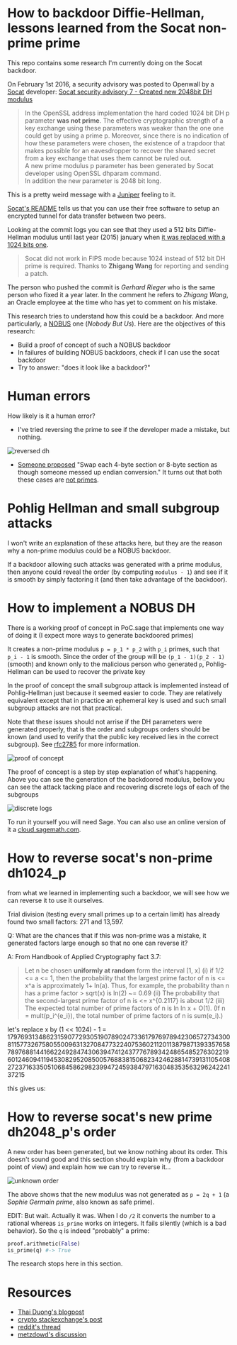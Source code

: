 # How to backdoor Diffie-Hellman, lessons learned from the Socat non-prime prime

This repo contains some research I'm currently doing on the Socat backdoor.

On February 1st 2016, a security advisory was posted to Openwall by a [Socat](http://www.dest-unreach.org/socat/) developer: [Socat security advisory 7 - Created new 2048bit DH modulus](http://www.openwall.com/lists/oss-security/2016/02/01/4)

> In the OpenSSL address implementation the hard coded 1024 bit DH p parameter **was not prime**. The effective cryptographic strength of a key exchange using these parameters was weaker than the one one could get by using a prime p. Moreover, since there is no indication of how these parameters were chosen, the existence of a trapdoor that makes possible for an eavesdropper to recover the shared secret from a key exchange that uses them cannot be ruled out.  
> A new prime modulus p parameter has been generated by Socat developer using OpenSSL dhparam command.  
> In addition the new parameter is 2048 bit long.

This is a pretty weird message with a [Juniper](http://forums.juniper.net/t5/Security-Incident-Response/Important-Announcement-about-ScreenOS/ba-p/285554) feeling to it. 

[Socat's README](http://www.dest-unreach.org/socat/doc/README) tells us that you can use their free software to setup an encrypted tunnel for data transfer between two peers.

Looking at the commit logs you can see that they used a 512 bits Diffie-Hellman modulus until last year (2015) january when [it was replaced with a 1024 bits one](http://repo.or.cz/socat.git/commitdiff/281d1bd6515c2f0f8984fc168fb3d3b91c20bdc0).

> Socat did not work in FIPS mode because 1024 instead of 512 bit DH prime is required. Thanks to **Zhigang Wang** for reporting and sending a patch.

The person who pushed the commit is *Gerhard Rieger* who is the same person who fixed it a year later. In the comment he refers to *Zhigang Wang*, an Oracle employee at the time who has yet to comment on his mistake.

This research tries to understand how this could be a backdoor. And more particularly, a [NOBUS](https://en.wikipedia.org/wiki/NOBUS) one (*Nobody But Us*). Here are the objectives of this research:

* Build a proof of concept of such a NOBUS backdoor
* In failures of building NOBUS backdoors, check if I can use the socat backdoor
* Try to answer: "does it look like a backdoor?"

# Human errors

How likely is it a human error?

* I've tried reversing the prime to see if the developer made a mistake, but nothing.

![reversed dh](http://i.imgur.com/L0VxosD.png)

* [Someone proposed](https://www.reddit.com/r/crypto/comments/43wh7h/the_socat_backdoor/czlxydf) "Swap each 4-byte section or 8-byte section as though someone messed up endian conversion." It turns out that both these cases are [not primes](https://play.golang.org/p/bRkXw6oVWHM).

# Pohlig Hellman and small subgroup attacks

I won't write an explanation of these attacks here, but they are the reason why a non-prime modulus could be a NOBUS backdoor.

If a backdoor allowing such attacks was generated with a prime modulus, then anyone could reveal the order (by computing `modulus - 1`) and see if it is smooth by simply factoring it (and then take advantage of the backdoor).

# How to implement a NOBUS DH

There is a working proof of concept in PoC.sage that implements one way of doing it (I expect more ways to generate backdoored primes)

It creates a non-prime modulus `p = p_1 * p_2` with `p_i` primes, such that
`p_i - 1` is smooth. Since the order of the group will be `(p_1 - 1)(p_2 - 1)` (smooth) and known only to the malicious person who generated `p`, Pohlig-Hellman can be used to recover the private key

In the proof of concept the small subgroup attack is implemented instead of Pohlig-Hellman just because it seemed easier to code. They are relatively equivalent except that in practice an ephemeral key is used and such small subgroup attacks are not that practical.

Note that these issues should not arrise if the DH parameters were generated properly, that is the order and subgroups orders should be known (and used to verify that the public key received lies in the correct subgroup). See [rfc2785](https://tools.ietf.org/html/rfc2785) for more information.

![proof of concept](http://i.imgur.com/CL2wk5V.png)

The proof of concept is a step by step explanation of what's happening. Above you can see the generation of the backdoored modulus, bellow you can see the attack tacking place and recovering discrete logs of each of the subgroups

![discrete logs](http://i.imgur.com/KojNtVY.png)

To run it yourself you will need Sage. You can also use an online version of it a [cloud.sagemath.com](http://cloud.sagemath.com).

# How to reverse socat's non-prime dh1024_p

from what we learned in implementing such a backdoor, we will see how we can reverse it to use it ourselves.

Trial division (testing every small primes up to a certain limit) has already found two small factors: 271 and 13,597.

Q: What are the chances that if this was non-prime was a mistake, it generated factors large enough so that no one can reverse it?

A: From Handbook of Applied Cryptography fact 3.7:

> Let n be chosen **uniformly at random** form the interval [1, x]
> (i) if 1/2 <= a <= 1, then the probability that the largest prime factor of n is <= x^a is approximately 1+ ln(a). Thus, for example, the probability than n has a prime factor > sqrt(x) is ln(2) ~= 0.69
> (ii) The probability that the second-largest prime factor of n is <= x^{0.2117} is about 1/2
> (iii) The expected total number of prime factors of n is ln ln x + O(1). (If n = mult(p_i^{e_i}), the total number of prime factors of n is sum(e_i).)

let's replace x by (1 << 1024) - 1 = 179769313486231590772930519078902473361797697894230657273430081157732675805500963132708477322407536021120113879871393357658789768814416622492847430639474124377767893424865485276302219601246094119453082952085005768838150682342462881473913110540827237163350510684586298239947245938479716304835356329624224137215

this gives us:



# How to reverse socat's new prime dh2048_p's order

A new order has been generated, but we know nothing about its order. This doesn't sound good and this section should explain why (from a backdoor point of view) and explain how we can try to reverse it...

![unknown order](http://i.imgur.com/AKbKna3.png)

The above shows that the new modulus was not generated as `p = 2q + 1` (a *Sophie Germain prime*, also known as safe prime).

EDIT: But wait. Actually it was. When I do `/2` it converts the number to a rational whereas `is_prime` works on integers. It fails silently (which is a bad behavior). So the `q` is indeed "probably" a prime:

```python
proof.arithmetic(False)
is_prime(q) #-> True
```

The research stops here in this section.

# Resources

* [Thai Duong's blogpost](http://vnhacker.blogspot.com/2016/02/exploiting-diffie-hellman-bug-in-socat.html)
* [crypto stackexchange's post](http://crypto.stackexchange.com/questions/32415/how-does-a-non-prime-modulus-for-diffie-hellman-allow-for-a-backdoor/32431?noredirect=1)
* [reddit's thread](https://www.reddit.com/r/crypto/comments/43wh7h/the_socat_backdoor/)
* [metzdowd's discussion](http://www.metzdowd.com/pipermail/cryptography/2016-February/028033.html)
